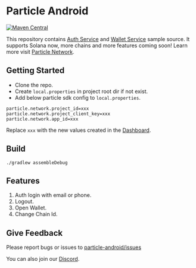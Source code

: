 # Particle Android

[![Maven Central](https://maven-badges.herokuapp.com/maven-central/network.particle/auth-service/badge.svg?style=flat)](https://search.maven.org/search?q=g:network.particle)

This repository contains [Auth Service](https://docs.particle.network/auth-service/introduction) and [Wallet Service](https://docs.particle.network/wallet-service/introduction) sample source. It supports Solana now, more chains and more features coming soon! Learn more visit [Particle Network](https://docs.particle.network/).

## Getting Started

* Clone the repo.
* Create `local.properties` in project root dir if not exist.
* Add below particle sdk config to `local.properties`.   

```
particle.network.project_id=xxx  
particle.network.project_client_key=xxx      
particle.network.app_id=xxx
```
Replace `xxx` with the new values created in the [Dashboard](https://particle.network/#/login).

## Build
```
./gradlew assembleDebug
```

## Features

1. Auth login with email or phone.
2. Logout.
3. Open Wallet.
4. Change Chain Id.

## Give Feedback
Please report bugs or issues to [particle-android/issues](https://github.com/Particle-Network/particle-android/issues)

You can also join our [Discord](https://discord.gg/2y44qr6CR2).





